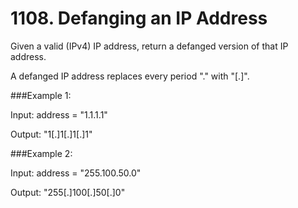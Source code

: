 # 1108. Defanging an IP Address

Given a valid (IPv4) IP address, return a defanged version of that IP address.

A defanged IP address replaces every period "." with "[.]".

###Example 1:

Input: address = "1.1.1.1"

Output: "1[.]1[.]1[.]1"

###Example 2:

Input: address = "255.100.50.0"

Output: "255[.]100[.]50[.]0"